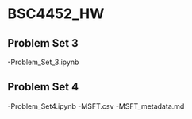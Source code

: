 # BSC4452_HW
## Problem Set 3
-Problem_Set_3.ipynb
## Problem Set 4
-Problem_Set4.ipynb
\-MSFT.csv
\-MSFT_metadata.md
